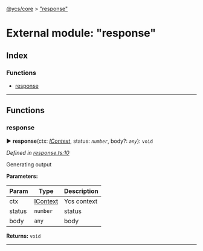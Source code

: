 [@ycs/core](../README.md) > ["response"](../modules/_response_.md)



# External module: "response"

## Index

### Functions

* [response](_response_.md#response)



---
## Functions
<a id="response"></a>

###  response

► **response**(ctx: *[IContext](../interfaces/_context_.icontext.md)*, status: *`number`*, body?: *`any`*): `void`



*Defined in [response.ts:10](https://github.com/yc-server/core/blob/408b191/src/response.ts#L10)*



Generating output


**Parameters:**

| Param | Type | Description |
| ------ | ------ | ------ |
| ctx | [IContext](../interfaces/_context_.icontext.md)   |  Ycs context |
| status | `number`   |  status |
| body | `any`   |  body |





**Returns:** `void`





___


